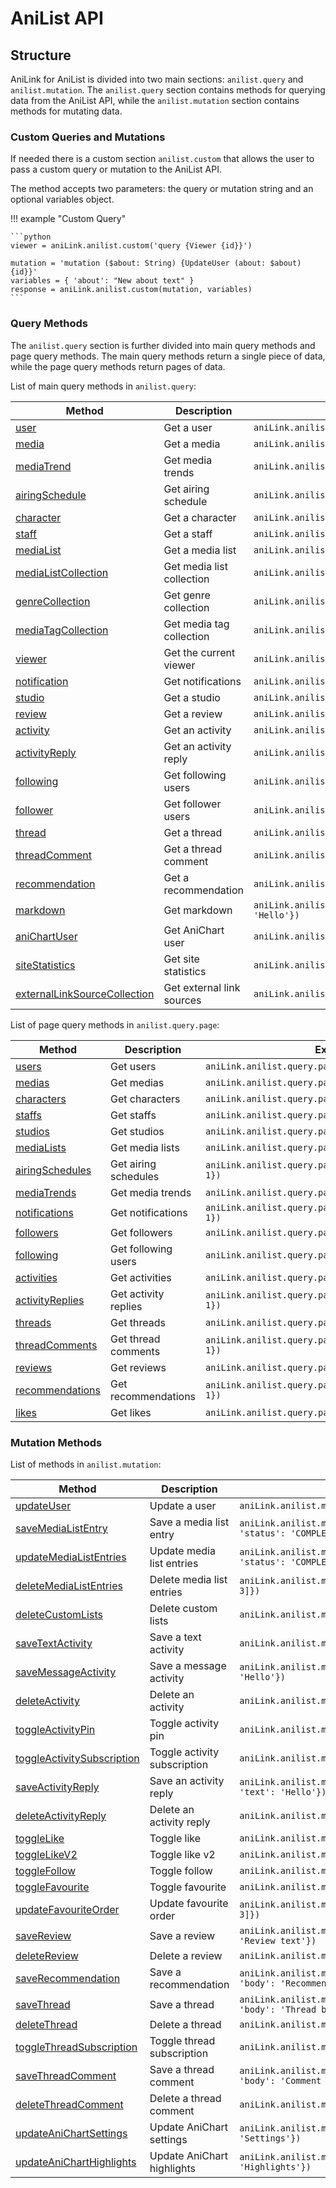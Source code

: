 # AniList API

## Structure

AniLink for AniList is divided into two main sections: `anilist.query` and `anilist.mutation`. The `anilist.query` section contains methods for querying data from the AniList API, while the `anilist.mutation` section contains methods for mutating data.

### Custom Queries and Mutations

If needed there is a custom section `anilist.custom` that allows the user to pass a custom query or mutation to the AniList API.

The method accepts two parameters: the query or mutation string and an optional variables object.

!!! example "Custom Query"

    ```python
    viewer = aniLink.anilist.custom('query {Viewer {id}}')
    
    mutation = 'mutation ($about: String) {UpdateUser (about: $about) {id}}'
    variables = { 'about': "New about text" }
    response = aniLink.anilist.custom(mutation, variables)
    ```

### Query Methods

The `anilist.query` section is further divided into main query methods and page query methods. The main query methods return a single piece of data, while the page query methods return pages of data.

List of main query methods in `anilist.query`:

| Method                                                                                  | Description               | Example                                                 |
|-----------------------------------------------------------------------------------------|---------------------------|---------------------------------------------------------|
| [user](AniLink/AniList/Queries/user.md)                                                 | Get a user                | `aniLink.anilist.query.user({'id': 542244})`            |
| [media](AniLink/AniList/Queries/media.md)                                               | Get a media               | `aniLink.anilist.query.media({'id': 1})`                |
| [mediaTrend](AniLink/AniList/Queries/mediaTrend.md)                                     | Get media trends          | `aniLink.anilist.query.mediaTrend({'mediaId': 1})`      |
| [airingSchedule](AniLink/AniList/Queries/airingSchedule.md)                             | Get airing schedule       | `aniLink.anilist.query.airingSchedule()`                |
| [character](AniLink/AniList/Queries/character.md)                                       | Get a character           | `aniLink.anilist.query.character({'id': 1})`            |
| [staff](AniLink/AniList/Queries/staff.md)                                               | Get a staff               | `aniLink.anilist.query.staff({'id': 1})`                |
| [mediaList](AniLink/AniList/Queries/mediaList.md)                                       | Get a media list          | `aniLink.anilist.query.mediaList({'id': 1})`            |
| [mediaListCollection](AniLink/AniList/Queries/mediaListCollection.md)                   | Get media list collection | `aniLink.anilist.query.mediaListCollection()`           |
| [genreCollection](AniLink/AniList/Queries/genreCollection.md)                           | Get genre collection      | `aniLink.anilist.query.genreCollection()`               |
| [mediaTagCollection](AniLink/AniList/Queries/mediaTagCollection.md)                     | Get media tag collection  | `aniLink.anilist.query.mediaTagCollection()`            |
| [viewer](AniLink/AniList/Queries/viewer.md)                                             | Get the current viewer    | `aniLink.anilist.query.viewer()`                        |
| [notification](AniLink/AniList/Queries/notification.md)                                 | Get notifications         | `aniLink.anilist.query.notification()`                  |
| [studio](AniLink/AniList/Queries/studio.md)                                             | Get a studio              | `aniLink.anilist.query.studio({'id': 1})`               |
| [review](AniLink/AniList/Queries/review.md)                                             | Get a review              | `aniLink.anilist.query.review({'id': 1})`               |
| [activity](AniLink/AniList/Queries/activity.md)                                         | Get an activity           | `aniLink.anilist.query.activity({'id': 1})`             |
| [activityReply](AniLink/AniList/Queries/activityReply.md)                               | Get an activity reply     | `aniLink.anilist.query.activityReply({'id': 1})`        |
| [following](AniLink/AniList/Queries/following.md)                                       | Get following users       | `aniLink.anilist.query.following()`                     |
| [follower](AniLink/AniList/Queries/follower.md)                                         | Get follower users        | `aniLink.anilist.query.follower()`                      |
| [thread](AniLink/AniList/Queries/thread.md)                                             | Get a thread              | `aniLink.anilist.query.thread({'id': 1})`               |
| [threadComment](AniLink/AniList/Queries/threadComment.md)                               | Get a thread comment      | `aniLink.anilist.query.threadComment({'id': 1})`        |
| [recommendation](AniLink/AniList/Queries/recommendation.md)                             | Get a recommendation      | `aniLink.anilist.query.recommendation({'id': 1})`       |
| [markdown](AniLink/AniList/Queries/markdown.md)                                         | Get markdown              | `aniLink.anilist.query.markdown({'markdown': 'Hello'})` |
| [aniChartUser](AniLink/AniList/Queries/aniChartUser.md)                                 | Get AniChart user         | `aniLink.anilist.query.aniChartUser({'id': 1})`         |
| [siteStatistics](AniLink/AniList/Queries/siteStatistics.md)                             | Get site statistics       | `aniLink.anilist.query.siteStatistics()`                |
| [externalLinkSourceCollection](AniLink/AniList/Queries/externalLinkSourceCollection.md) | Get external link sources | `aniLink.anilist.query.externalLinkSourceCollection()`  |

List of page query methods in `anilist.query.page`:

| Method                                                             | Description          | Example                                                   |
|--------------------------------------------------------------------|----------------------|-----------------------------------------------------------|
| [users](AniLink/AniList/Queries/Page/users.md)                     | Get users            | `aniLink.anilist.query.page.users({'page': 1})`           |
| [medias](AniLink/AniList/Queries/Page/medias.md)                   | Get medias           | `aniLink.anilist.query.page.medias({'page': 1})`          |
| [characters](AniLink/AniList/Queries/Page/characters.md)           | Get characters       | `aniLink.anilist.query.page.characters({'page': 1})`      |
| [staffs](AniLink/AniList/Queries/Page/staffs.md)                   | Get staffs           | `aniLink.anilist.query.page.staffs({'page': 1})`          |
| [studios](AniLink/AniList/Queries/Page/studios.md)                 | Get studios          | `aniLink.anilist.query.page.studios({'page': 1})`         |
| [mediaLists](AniLink/AniList/Queries/Page/mediaLists.md)           | Get media lists      | `aniLink.anilist.query.page.mediaLists({'page': 1})`      |
| [airingSchedules](AniLink/AniList/Queries/Page/airingSchedules.md) | Get airing schedules | `aniLink.anilist.query.page.airingSchedules({'page': 1})` |
| [mediaTrends](AniLink/AniList/Queries/Page/mediaTrends.md)         | Get media trends     | `aniLink.anilist.query.page.mediaTrends({'page': 1})`     |
| [notifications](AniLink/AniList/Queries/Page/notifications.md)     | Get notifications    | `aniLink.anilist.query.page.notifications({'page': 1})`   |
| [followers](AniLink/AniList/Queries/Page/followers.md)             | Get followers        | `aniLink.anilist.query.page.followers({'page': 1})`       |
| [following](AniLink/AniList/Queries/Page/following.md)             | Get following users  | `aniLink.anilist.query.page.following({'page': 1})`       |
| [activities](AniLink/AniList/Queries/Page/activities.md)           | Get activities       | `aniLink.anilist.query.page.activities({'page': 1})`      |
| [activityReplies](AniLink/AniList/Queries/Page/activityReplies.md) | Get activity replies | `aniLink.anilist.query.page.activityReplies({'page': 1})` |
| [threads](AniLink/AniList/Queries/Page/threads.md)                 | Get threads          | `aniLink.anilist.query.page.threads({'page': 1})`         |
| [threadComments](AniLink/AniList/Queries/Page/threadComments.md)   | Get thread comments  | `aniLink.anilist.query.page.threadComments({'page': 1})`  |
| [reviews](AniLink/AniList/Queries/Page/reviews.md)                 | Get reviews          | `aniLink.anilist.query.page.reviews({'page': 1})`         |
| [recommendations](AniLink/AniList/Queries/Page/recommendations.md) | Get recommendations  | `aniLink.anilist.query.page.recommendations({'page': 1})` |
| [likes](AniLink/AniList/Queries/Page/likes.md)                     | Get likes            | `aniLink.anilist.query.page.likes({'page': 1})`           |

### Mutation Methods

List of methods in `anilist.mutation`:

| Method                                                                                | Description                  | Example                                                                                      |
|---------------------------------------------------------------------------------------|------------------------------|----------------------------------------------------------------------------------------------|
| [updateUser](AniLink/AniList/Mutations/updateUser.md)                                 | Update a user                | `aniLink.anilist.mutation.updateUser({'about': 'New about text'})`                           |
| [saveMediaListEntry](AniLink/AniList/Mutations/saveMediaListEntry.md)                 | Save a media list entry      | `aniLink.anilist.mutation.saveMediaListEntry({'mediaId': 1, 'status': 'COMPLETED'})`         |
| [updateMediaListEntries](AniLink/AniList/Mutations/updateMediaListEntries.md)         | Update media list entries    | `aniLink.anilist.mutation.updateMediaListEntries({'mediaId': 1, 'status': 'COMPLETED'})`     |
| [deleteMediaListEntries](AniLink/AniList/Mutations/deleteMediaListEntries.md)         | Delete media list entries    | `aniLink.anilist.mutation.deleteMediaListEntries({'ids': [1, 2, 3]})`                        |
| [deleteCustomLists](AniLink/AniList/Mutations/deleteCustomLists.md)                   | Delete custom lists          | `aniLink.anilist.mutation.deleteCustomLists({'ids': [1, 2, 3]})`                             |
| [saveTextActivity](AniLink/AniList/Mutations/saveTextActivity.md)                     | Save a text activity         | `aniLink.anilist.mutation.saveTextActivity({'text': 'Hello'})`                               |
| [saveMessageActivity](AniLink/AniList/Mutations/saveMessageActivity.md)               | Save a message activity      | `aniLink.anilist.mutation.saveMessageActivity({'message': 'Hello'})`                         |
| [deleteActivity](AniLink/AniList/Mutations/deleteActivity.md)                         | Delete an activity           | `aniLink.anilist.mutation.deleteActivity({'id': 1})`                                         |
| [toggleActivityPin](AniLink/AniList/Mutations/toggleActivityPin.md)                   | Toggle activity pin          | `aniLink.anilist.mutation.toggleActivityPin({'id': 1})`                                      |
| [toggleActivitySubscription](AniLink/AniList/Mutations/toggleActivitySubscription.md) | Toggle activity subscription | `aniLink.anilist.mutation.toggleActivitySubscription({'id': 1})`                             |
| [saveActivityReply](AniLink/AniList/Mutations/saveActivityReply.md)                   | Save an activity reply       | `aniLink.anilist.mutation.saveActivityReply({'activityId': 1, 'text': 'Hello'})`             |
| [deleteActivityReply](AniLink/AniList/Mutations/deleteActivityReply.md)               | Delete an activity reply     | `aniLink.anilist.mutation.deleteActivityReply({'id': 1})`                                    |
| [toggleLike](AniLink/AniList/Mutations/toggleLike.md)                                 | Toggle like                  | `aniLink.anilist.mutation.toggleLike({'id': 1})`                                             |
| [toggleLikeV2](AniLink/AniList/Mutations/toggleLikeV2.md)                             | Toggle like v2               | `aniLink.anilist.mutation.toggleLikeV2({'id': 1})`                                           |
| [toggleFollow](AniLink/AniList/Mutations/toggleFollow.md)                             | Toggle follow                | `aniLink.anilist.mutation.toggleFollow({'id': 1})`                                           |
| [toggleFavourite](AniLink/AniList/Mutations/toggleFavourite.md)                       | Toggle favourite             | `aniLink.anilist.mutation.toggleFavourite({'id': 1})`                                        |
| [updateFavouriteOrder](AniLink/AniList/Mutations/updateFavouriteOrder.md)             | Update favourite order       | `aniLink.anilist.mutation.updateFavouriteOrder({'ids': [1, 2, 3]})`                          |
| [saveReview](AniLink/AniList/Mutations/saveReview.md)                                 | Save a review                | `aniLink.anilist.mutation.saveReview({'mediaId': 1, 'body': 'Review text'})`                 |
| [deleteReview](AniLink/AniList/Mutations/deleteReview.md)                             | Delete a review              | `aniLink.anilist.mutation.deleteReview({'id': 1})`                                           |
| [saveRecommendation](AniLink/AniList/Mutations/saveRecommendation.md)                 | Save a recommendation        | `aniLink.anilist.mutation.saveRecommendation({'mediaId': 1, 'body': 'Recommendation text'})` |
| [saveThread](AniLink/AniList/Mutations/saveThread.md)                                 | Save a thread                | `aniLink.anilist.mutation.saveThread({'title': 'Thread title', 'body': 'Thread body'})`      |
| [deleteThread](AniLink/AniList/Mutations/deleteThread.md)                             | Delete a thread              | `aniLink.anilist.mutation.deleteThread({'id': 1})`                                           |
| [toggleThreadSubscription](AniLink/AniList/Mutations/toggleThreadSubscription.md)     | Toggle thread subscription   | `aniLink.anilist.mutation.toggleThreadSubscription({'id': 1})`                               |
| [saveThreadComment](AniLink/AniList/Mutations/saveThreadComment.md)                   | Save a thread comment        | `aniLink.anilist.mutation.saveThreadComment({'threadId': 1, 'body': 'Comment body'})`        |
| [deleteThreadComment](AniLink/AniList/Mutations/deleteThreadComment.md)               | Delete a thread comment      | `aniLink.anilist.mutation.deleteThreadComment({'id': 1})`                                    |
| [updateAniChartSettings](AniLink/AniList/Mutations/updateAniChartSettings.md)         | Update AniChart settings     | `aniLink.anilist.mutation.updateAniChartSettings({'settings': 'Settings'})`                  |
| [updateAniChartHighlights](AniLink/AniList/Mutations/updateAniChartHighlights.md)     | Update AniChart highlights   | `aniLink.anilist.mutation.updateAniChartHighlights({'highlights': 'Highlights'})`            |